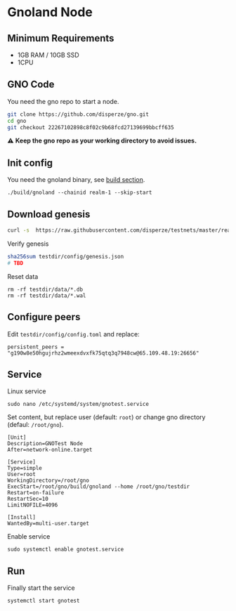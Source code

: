 # Gnoland Node

## Minimum Requirements

- 1GB RAM / 10GB SSD
- 1CPU

## GNO Code

You need the gno repo to start a node.
```sh
git clone https://github.com/disperze/gno.git
cd gno
git checkout 22267102898c8f02c9b68fcd27139699bbcff635
```

:warning: **Keep the gno repo as your working directory to avoid issues.**

## Init config

You need the gnoland binary, see [build section](./BUILD.md).
```
./build/gnoland --chainid realm-1 --skip-start
```

## Download genesis

```sh
curl -s  https://raw.githubusercontent.com/disperze/testnets/master/realm-1/genesis.json > testdir/config/genesis.json
```

Verify genesis
```sh
sha256sum testdir/config/genesis.json
# TBD
```

Reset data
```
rm -rf testdir/data/*.db
rm -rf testdir/data/*.wal
```

## Configure peers

Edit `testdir/config/config.toml` and replace:
```
persistent_peers = "g190w8e50hgujrhz2wmeexdvxfk75qtq3q7948cw@65.109.48.19:26656"
```

## Service
Linux service

```
sudo nano /etc/systemd/system/gnotest.service
```

Set content, but replace user (default: `root`) or change gno directory (defaul: `/root/gno`).
```
[Unit]
Description=GNOTest Node
After=network-online.target

[Service]
Type=simple
User=root
WorkingDirectory=/root/gno
ExecStart=/root/gno/build/gnoland --home /root/gno/testdir
Restart=on-failure
RestartSec=10
LimitNOFILE=4096

[Install]
WantedBy=multi-user.target
```

Enable service
```
sudo systemctl enable gnotest.service
```

## Run

Finally start the service
```
systemctl start gnotest
```
